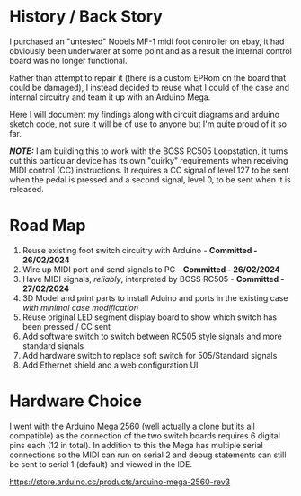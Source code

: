 # History / Back Story 

I purchased an "untested" Nobels MF-1 midi foot controller on ebay, it had obviously been underwater at some point and as a result the internal control board was no longer functional.

Rather than attempt to repair it (there is a custom EPRom on the board that could be damaged), I instead decided to reuse what I could of the case and internal circuitry and team it up with an Arduino Mega.

Here I will document my findings along with circuit diagrams and arduino sketch code, not sure it will be of use to anyone but I'm quite proud of it so far.

***NOTE:*** I am building this to work with the BOSS RC505 Loopstation, it turns out this particular device has its own "quirky" requirements when receiving MIDI control (CC) instructions. It requires a CC signal of level 127 to be sent when the pedal is pressed and a second signal, level 0, to be sent when it is released.

# Road Map
1. Reuse existing foot switch circuitry with Arduino - **Committed - 26/02/2024**
2. Wire up MIDI port and send signals to PC - **Committed - 26/02/2024**
3. Have MIDI signals, *reliably*, interpreted by BOSS RC505 - **Committed - 27/02/2024**
4. 3D Model and print parts to install Aduino and ports in the existing case *with minimal case modification*
5. Reuse original LED segment display board to show which switch has been pressed / CC sent
7. Add software switch to switch between RC505 style signals and more standard signals
8. Add hardware switch to replace soft switch for 505/Standard signals
9. Add Ethernet shield and a web configuration UI

# Hardware Choice
I went with the Arduino Mega 2560 (well actually a clone but its all compatible) as the connection of the two switch boards requires 6 digital pins each (12 in total). In addition to this the Mega has multiple serial connections so the MIDI can run on serial 2 and debug statements can still be sent to serial 1 (default) and viewed in the IDE.

https://store.arduino.cc/products/arduino-mega-2560-rev3
